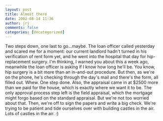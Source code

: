 ```yaml
---
layout: post
title: Almost there
date: 2002-08-14 11:36
author: jrj
comments: false
categories: [Uncategorized]
---
```

Two steps down, one last to go...maybe. The loan officer called yesterday and scared me for a moment: our current landlord hadn't turned in his verification of rent form yet, and he went into the hospital that day for hip-replacement surgery. I'm thinking, I warned you about this a week ago, meanwhile the loan officer is asking if I know how long he'll be. You know, hip surgery is a bit more than an in-and-out procedure. But then, as we're on the phone, he's checking through the day's mail and there's the form, all filled out. Whew. One step done. Also, the appraisal came in at $2500 more than we paid for the house, which is exactly where we want it to be. The only approval process step left is the field appraisal, which the mortgage might forgo based on the standard appraisal. But we're not too worried about that. Then, we're off to sign the papers and write a big check. We're trying to be patient and tide ourselves over with building castles in the air. Lots of castles in the air. :)
